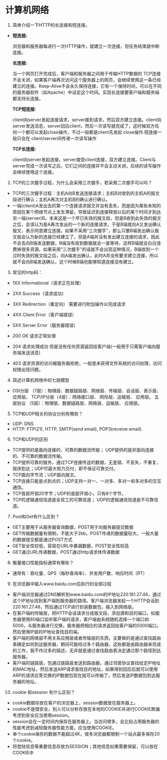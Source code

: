 # 计算机网络

1. 简单介绍一下HTTP的长连接和短连接。

* **短连接:**

  浏览器和服务器每进行一次HTTP操作，就建立一次连接，但任务结束就中断连接。

  **长连接:**

  当一个网页打开完成后，客户端和服务器之间用于传输HTTP数据的 TCP连接不会关闭，如果客户端再次访问这个服务器上的网页，会继续使用这一条已经建立的连接。Keep-Alive不会永久保持连接，它有一个保持时间，可以在不同的服务器软件（如Apache）中设定这个时间。实现长连接要客户端和服务端都支持长连接。

  **TCP短连接:**

  client向server发起连接请求，server接到请求，然后双方建立连接。client向server发送消息，server回应client，然后一次读写就完成了，这时候双方任何一个都可以发起close操作，不过一般都是client先发起 close操作.短连接一般只会在 client/server间传递一次读写操作

   **TCP长连接:**

  client向server发起连接，server接受client连接，双方建立连接。Client与server完成一次读写之后，它们之间的连接并不会主动关闭，后续的读写操作会继续使用这个连接。

2. TCP的三次握手过程，为什么会采用三次握手，若采用二次握手可以吗？

* TCP的三次握手过程：主机A向B发送连接请求；主机B对收到的主机A的报文段进行确认；主机A再次对主机B的确认进行确认。
* 一端(client)A发出去的第一个连接请求报文并没有丢失，而是因为某些未知的原因在某个网络节点上发生滞留，导致延迟到连接释放以后的某个时间才到达另一端(server)B。本来这是一个早已失效的报文段，但是B收到此失效的报文之后，会误认为是A再次发出的一个新的连接请求，于是B端就向A又发出确认报文，表示同意建立连接。如果不采用“三次握手”，那么只要B端发出确认报文就会认为新的连接已经建立了，但是A端并没有发出建立连接的请求，因此不会去向B端发送数据，B端没有收到数据就会一直等待，这样B端就会白白浪费掉很多资源。如果采用“三次握手”的话就不会出现这种情况，B端收到一个过时失效的报文段之后，向A端发出确认，此时A并没有要求建立连接，所以就不会向B端发送确认，这个时候B端也能够知道连接没有建立。

3. 常见的http码：

* 1XX Informational（请求正在处理）
* 2XX Success（请求成功）
* 3XX Redirection（重定向） 需要进行附加操作以完成请求
* 4XX Client Error（客户端错误）

* 5XX Server Error（服务器错误）
* 200 OK 请求正常处理
* 204 请求处理成功 但是没有任何资源返回给客户端(一般用于只需客户端向服务端发送消息)
* 403 请求资源的访问被服务器拒绝，一般是未获得文件系统的访问权限，访问权限出现问题。

4. 简述计算机网络中的七层模型

* OSI分层   （7层）：物理层、数据链路层、网络层、传输层、会话层、表示层、应用层。
  TCP/IP分层（4层）：网络接口层、       网际层、运输层、              应用层。
  五层协议   （5层）：物理层、数据链路层、网络层、运输层、              应用层。

5. TCP和UDP相关的协议分别有哪些？

* UDP: DNS
* HTTP: FTP(21), HTTP, SMTP(send email), POP3(receive email).

6. TCP和UDP的区别

* TCP提供的是面向连接的、可靠的数据流传输；  UDP提供的是非面向连接的、不可靠的数据流传输。
* TCP提供可靠的服务，通过TCP连接传送的数据，无差错、不丢失，不重复，按序到达；UDP尽最大努力交付，即不保证可靠交付。
* TCP面向字节流；UDP面向报文。
* TCP连接只能是点到点的；UDP支持一对一、一对多、多对一和多对多的交互通信。
* TCP首部开销20字节；UDP的首部开销小，只有8个字节。
* TCP的逻辑通信信道是全双工的可靠信道； UDP的逻辑通信信道是不可靠信道。

7. Post和Get有什么区别？

* GET主要用于从服务器查询数据，POST用于向服务器提交数据
*  GET传输数据量有限制，不能大于2kb，POST传递的数据量较大，一般大量的数据提交都是通过POST方式
* GET安全性较低，容易在URL中暴漏数据，POST安全性较高
* GET通过URL传递数据，POST通过http请求体传递数据

8. 衡量接口性能指标通常有哪些？

* 通常有：吞吐量、QPS（每秒查询率）、并发用户数、响应时间（RT）

9. 在浏览器中输入www.baidu.com后执行的全部过程

* 客户端浏览器通过DNS解析到www.baidu.com的IP地址220.181.27.48，通过这个IP地址找到客户端到服务器的路径。客户端浏览器发起一个HTTP会话到220.161.27.48，然后通过TCP进行封装数据包，输入到网络层。
* 在客户端的传输层，把HTTP会话请求分成报文段，添加源和目的端口，如服务器使用80端口监听客户端的请求，客户端由系统随机选择一个端口如5000，与服务器进行交换，服务器把相应的请求返回给客户端的5000端口。然后使用IP层的IP地址查找目的端。
* 客户端的网络层不用关系应用层或者传输层的东西，主要做的是通过查找路由表确定如何到达服务器，期间可能经过多个路由器，这些都是由路由器来完成的工作，我不作过多的描述，无非就是通过查找路由表决定通过那个路径到达服务器。
* 客户端的链路层，包通过链路层发送到路由器，通过邻居协议查找给定IP地址的MAC地址，然后发送ARP请求查找目的地址，如果得到回应后就可以使用ARP的请求应答交换的IP数据包现在就可以传输了，然后发送IP数据包到达服务器的地址。

10. cookie 和session 有什么区别？

* cookie数据存放在客户的浏览器上，session数据放在服务器上。
* cookie不是很安全，别人可以分析存放在本地的COOKIE并进行COOKIE欺骗考虑到安全应当使用session。
* session会在一定时间内保存在服务器上。当访问增多，会比较占用服务器的性能考虑到减轻服务器性能方面，应当使用COOKIE。
* 单个cookie保存的数据不能超过4K，很多浏览器都限制一个站点最多保存20个cookie。
* 将登陆信息等重要信息存放为SESSION；其他信息如果需要保留，可以放在COOKIE中